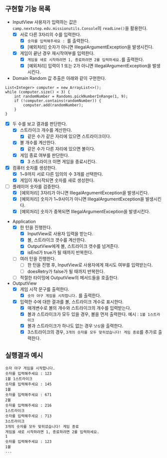 ## 구현할 기능 목록

- InputView
  사용자가 입력하는 값은 `camp.nextstep.edu.missionutils.Console`의 `readLine()`을 활용한다.
  - [x] 서로 다른 3자리의 수를 입력한다.
    - [x] `숫자를 입력해주세요 : `를 출력한다.
    - [x] [예외처리] 숫자가 아니면 IllegalArgumentException을 발생시킨다.
  - [x] 게임이 끝난 경우 재시작여부를 입력한다.
    - [x] `게임을 새로 시작하려면 1, 종료하려면 2를 입력하세요.`를 출력한다.
    - [x] [예외처리] 입력이 1 또는 2가 아니면 IllegalArgumentException을 발생시킨다.
- Domain
Random 값 추출은 아래와 같이 구현한다.
```
List<Integer> computer = new ArrayList<>();
while (computer.size() < 3) {
    int randomNumber = Randoms.pickNumberInRange(1, 9);
    if (!computer.contains(randomNumber)) {
        computer.add(randomNumber);
    }
}
```
  - [x] 두 수를 보고 결과를 판단한다.
    - [x] 스트라이크 개수를 계산한다.
      - [x] 같은 수가 같은 자리에 있으면 스트라이크이다.
    - [x] 볼 개수를 계산한다.
      - [x] 같은 수가 다른 자리에 있으면 볼이다.
    - [x] 게임 종료 여부를 판단한다.
      - [x] 3 스트라이크 이면 게임을 종료시킨다.
  - [x] 컴퓨터 숫자를 생성한다.
    - [x] 1~9까지 서로 다른 임의의 수 3개를 선택한다.
    - [x] 게임이 재시작되면 숫자를 새로 생성한다.
  - [ ] 플레이어 숫자를 검증한다.
    - [x] [예외처리] 3자리가 아니면 IllegalArgumentException을 발생시킨다.
    - [x] [예외처리] 숫자가 1~9사이가 아니면 IllegalArgumentException을 발생시킨다.
    - [x] [예외처리] 숫자가 중복되면 IllegalArgumentException을 발생시킨다.
- Application
  - [x] 한 턴을 진행한다.
    - [x] InputView로 사용자 입력을 받는다.
    - [x] 볼, 스트라이크 갯수를 계산한다.
    - [x] OutputView에게 볼, 스트라이크 갯수를 넘겨준다.
    - [x] isEnd가 true가 될 때까지 반복한다.
  - [ ] 여러 턴을 진행한다.
    - [ ] 한 턴을 진행 후, InputView로 사용자에게 재시도 여부를 입력받는다.
    - [ ] doesRetry가 false가 될 때까지 반복한다.
  - [ ] 적절한 타이밍에 OutputView의 메서드들을 호출한다.
- OutputView
  - [x] 게임 시작 문구를 출력한다.
    - [x] `숫자 야구 게임을 시작합니다.` 를 출력한다.
  - [x] 입력한 수에 대한 결과를 볼, 스트라이크 개수로 표시한다.
    - [x] 매개변수로 볼의 개수와 스트라이크의 개수를 입력받는다.
    - [x] 볼과 스트라이크가 모두 있을 경우, 볼을 먼저 출력한다. 예시 : `1볼 1스트라이크`
    - [x] 볼과 스트라이크가 하나도 없는 경우 `낫싱`을 출력한다.
    - [x] 3스트라이크의 경우, `3개의 숫자를 모두 맞히셨습니다! 게임 종료`를 추가로 출력한다.

## 실행결과 예시 
```
숫자 야구 게임을 시작합니다.
숫자를 입력해주세요 : 123
1볼 1스트라이크
숫자를 입력해주세요 : 145
1볼
숫자를 입력해주세요 : 671
2볼
숫자를 입력해주세요 : 216
1스트라이크
숫자를 입력해주세요 : 713
3스트라이크
3개의 숫자를 모두 맞히셨습니다! 게임 종료
게임을 새로 시작하려면 1, 종료하려면 2를 입력하세요.
1
숫자를 입력해주세요 : 123
1볼
...
```
